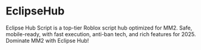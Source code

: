 # EclipseHub
 Eclipse Hub Script is a top-tier Roblox script hub optimized for MM2. Safe, mobile-ready, with fast execution, anti-ban tech, and rich features for 2025. Dominate MM2 with Eclipse Hub!
